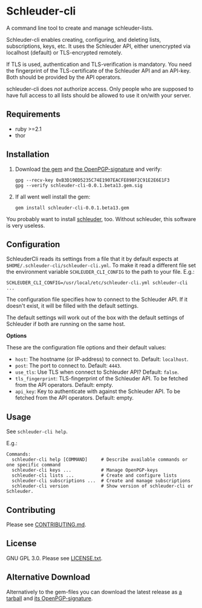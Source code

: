 Schleuder-cli
==============

A command line tool to create and manage schleuder-lists.

Schleuder-cli enables creating, configuring, and deleting lists, subscriptions, keys, etc. It uses the Schleuder API, either unencrypted via localhost (default) or TLS-encrypted remotely.

If TLS is used, authentication and TLS-verification is mandatory. You need the fingerprint of the TLS-certificate of the Schleuder API and an API-key. Both should be provided by the API operators.

schleuder-cli does *not* authorize access. Only people who are supposed to have full access to all lists should be allowed to use it on/with your server.


Requirements
------------
* ruby  >=2.1
* thor

Installation
------------

1. Download [the gem](https://0xacab.org/schleuder/schleuder-cli/raw/master/gems/schleuder-cli-0.0.1.beta13.gem) and [the OpenPGP-signature](https://0xacab.org/schleuder/schleuder-cli/raw/master/gems/schleuder-cli-0.0.1.beta13.gem.sig) and verify:
   ```
   gpg --recv-key 0xB3D190D5235C74E1907EACFE898F2C91E2E6E1F3
   gpg --verify schleuder-cli-0.0.1.beta13.gem.sig
   ```

2. If all went well install the gem:
   ```
   gem install schleuder-cli-0.0.1.beta13.gem
   ```

You probably want to install [schleuder](https://0xacab.org/schleuder/schleuder3), too. Without schleuder, this software is very useless.

Configuration
-------------

SchleuderCli reads its settings from a file that it by default expects at `$HOME/.schleuder-cli/schleuder-cli.yml`. To make it read a different file set the environment variable `SCHLEUDER_CLI_CONFIG` to the path to your file. E.g.:

    SCHLEUDER_CLI_CONFIG=/usr/local/etc/schleuder-cli.yml schleuder-cli ...

The configuration file specifies how to connect to the Schleuder API. If it doesn't exist, it will be filled with the default settings.

The default settings will work out of the box with the default settings of Schleuder if both are running on the same host.

**Options**

These are the configuration file options and their default values:

 * `host`: The hostname (or IP-address) to connect to. Default: `localhost`.
 * `post`: The port to connect to. Default: `4443`.
 * `use_tls`: Use TLS when connect to Schleuder API? Default: `false`.
 * `tls_fingerprint`: TLS-fingerprint of the Schleuder API. To be fetched from the API operators. Default: empty.
 * `api_key`: Key to authenticate with against the Schleuder API. To be fetched from the API operators. Default: empty.


Usage
-----
See `schleuder-cli help`.

E.g.:

    Commands:
      schleuder-cli help [COMMAND]     # Describe available commands or one specific command
      schleuder-cli keys ...           # Manage OpenPGP-keys
      schleuder-cli lists ...          # Create and configure lists
      schleuder-cli subscriptions ...  # Create and manage subscriptions
      schleuder-cli version            # Show version of schleuder-cli or Schleuder.



Contributing
------------

Please see [CONTRIBUTING.md](CONTRIBUTING.md).


License
-------

GNU GPL 3.0. Please see [LICENSE.txt](LICENSE.txt).


Alternative Download
--------------------

Alternatively to the gem-files you can download the latest release as [a tarball](https://0xacab.org/schleuder/schleuder-cli/raw/master/gems/schleuder-cli-0.0.1.beta13.tar.gz) and [its OpenPGP-signature](https://0xacab.org/schleuder/schleuder-cli/raw/master/gems/schleuder-cli-0.0.1.beta13.tar.gz.sig).

